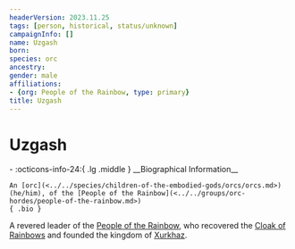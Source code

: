 ```yaml
---
headerVersion: 2023.11.25
tags: [person, historical, status/unknown]
campaignInfo: []
name: Uzgash
born:
species: orc
ancestry:
gender: male
affiliations:
- {org: People of the Rainbow, type: primary}
title: Uzgash
---
```

# Uzgash
<div class="grid cards ext-narrow-margin ext-one-column" markdown>
- :octicons-info-24:{ .lg .middle } __Biographical Information__

    An [orc](<../../species/children-of-the-embodied-gods/orcs/orcs.md>) (he/him), of the [People of the Rainbow](<../../groups/orc-hordes/people-of-the-rainbow.md>)  
    { .bio }

</div>


A revered leader of the [People of the Rainbow](<../../groups/orc-hordes/people-of-the-rainbow.md>), who recovered the [Cloak of Rainbows](<../../things/artifacts-of-power/cloak-of-rainbows.md>) and founded the kingdom of [Xurkhaz](<../../gazetteer/istaros-watershed/xurkhaz/xurkhaz.md>).